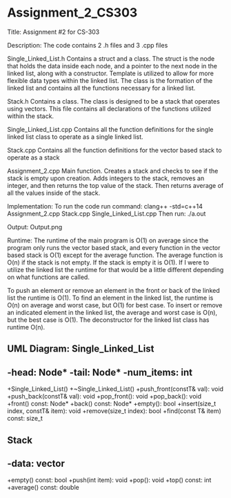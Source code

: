 # Assignment_2_CS303
Title: 
Assignment #2 for CS-303

Description: 
The code contains 2 .h files and 3 .cpp files

Single_Linked_List.h
Contains a struct and a class. The struct is the node that holds the data inside each node, and a pointer to the next node in the linked list, along with a constructor. Template is utilized to allow for more flexible data types within the linked list. The class is the formation of the linked list and contains all the functions necessary for a linked list. 

Stack.h
Contains a class. The class is designed to be a stack that operates using vectors. This file contains all declarations of the functions utilized within the stack. 

Single_Linked_List.cpp
Contains all the function definitions for the single linked list class to operate as a single linked list. 

Stack.cpp
Contains all the function definitions for the vector based stack to operate as a stack

Assignment_2.cpp
Main function. Creates a stack and checks to see if the stack is empty upon creation. Adds integers to the stack, removes an integer, and then returns the top value of the stack. Then returns average of all the values inside of the stack. 

Implementation: 
To run the code run command: 
clang++ -std=c++14 Assignment_2.cpp Stack.cpp Single_Linked_List.cpp
Then run:
./a.out

Output: 
Output.png

Runtime:
The runtime of the main program is O(1) on average since the program only runs the vector based stack, and every function in the vector based stack is O(1) except for the average function. The average function is O(n) if the stack is not empty. If the stack is empty it is    O(1). If I were to utilize the linked list the runtime for that would be a little different depending on what functions are called. 

To push an element or remove an element in the front or back of the linked list the runtime is O(1). To find an element in the linked list, the runtime is O(n) on average and worst case, but O(1) for best case. To insert or remove an indicated element in the linked list, the average and worst case is O(n), but the best case is O(1). The deconstructor for the linked list class has runtime O(n). 

UML Diagram:
Single_Linked_List
---------------
-head: Node<T>*
-tail: Node<T>*
-num_items: int
-----------------
+Single_Linked_List()
+~Single_Linked_List()
+push_front(constT& val): void
+push_back(constT& val): void
+pop_front(): void
+pop_back(): void
+front() const: Node<T>* 
+back() const: Node<T>* 
+empty(): bool
+insert(size_t index, constT& item): void
+remove(size_t index): bool
+find(const T& item) const: size_t 

Stack
-----------
-data: vector<int>
----------------
+empty() const: bool 
+push(int item): void
+pop(): void
+top() const: int
+average() const: double


